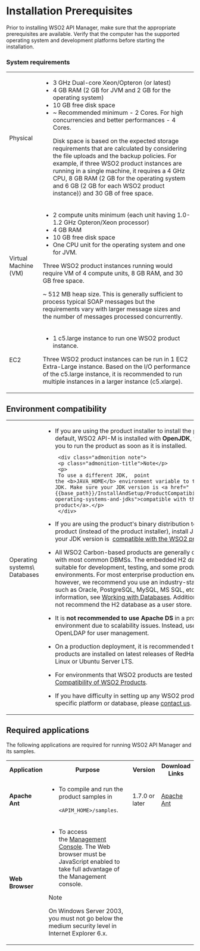 # Installation Prerequisites

Prior to installing WSO2 API Manager, make sure that the appropriate prerequisites are available. Verify that the computer has the supported operating system and development platforms before starting the installation.

### System requirements

<html>
<table>
<tr>
<td>
Physical </td>
<td>
<ul><li>   3 GHz Dual-core Xeon/Opteron (or latest)</li>
<li>4 GB RAM (2 GB for JVM and 2 GB for the operating system)</li>
<li>10 GB free disk space</li>
<li>  ~ Recommended minimum - 2 Cores. For high concurrencies and better performances - 4 Cores.

Disk space is based on the expected storage requirements that are calculated by considering the file uploads and the backup policies. For example, if three WSO2 product instances are running in a single machine, it requires a 4 GHz CPU, 8 GB RAM (2 GB for the operating system and 6 GB (2 GB for each WSO2 product instance)) and 30 GB of free space.
</td>
</tr>
<tr>
<td>
Virtual Machine (VM) </td>
<td>
<ul>
<li>  2 compute units minimum (each unit having 1.0-1.2 GHz Opteron/Xeon processor)</li>
<li>
  4 GB RAM</li>
  <li>
10 GB free disk space</li>
<li>One CPU unit for the operating system and one for JVM.</li>
</ul>
<p>
Three WSO2 product instances running would require VM of 4 compute units, 8 GB RAM, and 30 GB free space.
</p>
<p>~ 512 MB heap size. This is generally sufficient to process typical SOAP messages but the requirements vary with larger message sizes and  the number of messages processed concurrently.</p>
</td>
</tr>
<tr>
<td>EC2 </td>
<td>

-   1 c5.large instance to run one WSO2 product instance.

Three WSO2 product instances can be run in 1 EC2 Extra-Large instance. Based on the I/O performance of the c5.large instance, it is recommended to run multiple instances in a larger instance (c5.xlarge).
</td></tr>
</table>
</html>

## Environment compatibility

<html> 
<table>
<tr>
<td>
Operating systems\
Databases
</td>
<td>

<ul><li>  If you are using the product installer to install the product, by default, WSO2 API-M is installed with <b>OpenJDK</b>, which allows you to run the product as soon as it is installed.

     
     <div class="admonition note">
     <p class="admonition-title">Note</p>
     <p>
     To use a different JDK,  point the <b>JAVA_HOME</b> environment variable to the new JDK. Make sure your JDK version is <a href="{{base_path}}/InstallAndSetup/ProductCompatibility/#tested-operating-systems-and-jdks">compatible with the WSO2 product</a>.</p>
     </div> 
     

    
</li>
<li>
<p>If you are using the product's binary distribution to install the product (instead of the product installer), install JDK. Make sure your JDK version is  <a href="{{base_path}}/InstallAndSetup/ProductCompatibility/#tested-operating-systems-and-jdks">compatible with the WSO2 product</a>.</p>
</li>
<li><p>All WSO2 Carbon-based products are generally compatible with most common DBMSs. The embedded H2 database is suitable for development, testing, and some production environments. For most enterprise production environments, however, we recommend you use an industry-standard RDBMS such as Oracle, PostgreSQL, MySQL, MS SQL, etc. For more information, see <a href="{{base_path}}/InstallAndSetup/SettingUpDatabases/overview/">Working with Databases</a>. Additionally, we do not recommend the H2 database as a user store.</p>
</li>
<li><p>
It is <b>not recommended to use Apache DS</b> in a production environment due to scalability issues. Instead, use an LDAP like OpenLDAP for user management.</p></li>
<li><p>On a production deployment, it is recommended that WSO2 products are installed on latest releases of RedHat Enterprise Linux or Ubuntu Server LTS.</p></li>
<li>
<p>For environments that WSO2 products are tested with, see 
<a href="{{base_path}}/InstallAndSetup/ProductCompatibility/#tested-wso2-products">Compatibility of WSO2 Products</a>.</p></li>
<li><p>
If you have difficulty in setting up any WSO2 product in a specific platform or database, please <a href="http://wso2.com/support/">contact us</a>.</p>
</li>
</ul>
</td></tr></table></html>

## Required applications

The following applications are required for running WSO2 API Manager and its samples.

<html>
<table>
<tr>
<th>Application
</th>

<th>Purpose
</th>
<th>Version
</th>
<th>Download Links
</th>

</tr>

<tr>
<td>
<b>Apache Ant</b>
</td>
<td>
<ul>
<li>
    <p>  To compile and run the product samples in <code>
    &lt;APIM_HOME&gt;/samples</code>.</p>
</li>
</ul>

</td>
<td>
<p>
1.7.0 or later
</p>
</td>
<td>
<p>
 <a href="http://ant.apache.org/">Apache Ant</a> </td>
 </p>
</tr>
<tr>
<td>
<b>Web Browser</b>
</td><td>
<ul><li>  To access the <a href="{{base_path}}/InstallAndSetup/InstallationGuide/running-the-product/">Management Console</a>. The Web browser must be JavaScript enabled to take full advantage of the Management console.
</li></ul>
<div class="admonition note">
     <p class="admonition-title">Note</p>
     <p>
     On Windows Server 2003, you must not go below the medium security level in Internet Explorer 6.x.</p>
     </div> 
 </td>
 <td>
 </td>
 <td>
 </td>
 </tr>
 </table>
 </html>
